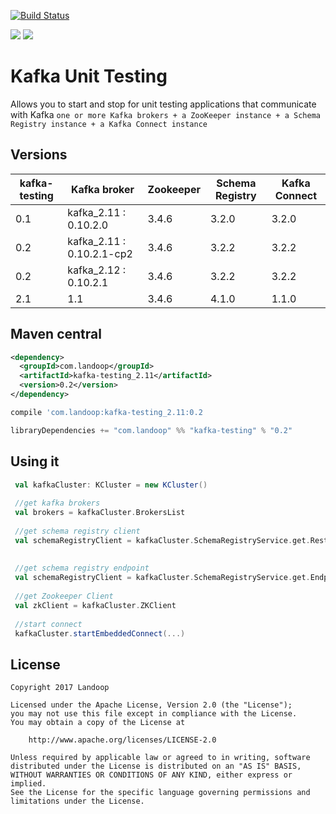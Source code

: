 [![Build Status](https://travis-ci.org/Landoop/kafka-testing.svg?branch=master)](https://travis-ci.org/Landoop/kafka-testing) 

[<img src="https://img.shields.io/maven-central/v/com.landoop/kafka-testing.svg?label=latest%20release%20for%20Scala%202.11"/>](http://search.maven.org/#search%7Cga%7C1%7Ca%3A%22kafka-testing_2.11%22)
[<img src="https://img.shields.io/maven-central/v/com.landoop/kafka-testing.svg?label=latest%20release%20for%20Scala%202.12"/>](http://search.maven.org/#search%7Cga%7C1%7Ca%3A%22kafka-testing_2.12%22)

# Kafka Unit Testing

Allows you to start and stop for unit testing applications that communicate with Kafka `one or more Kafka brokers + a ZooKeeper instance + a Schema Registry instance + a Kafka Connect instance`

## Versions

| kafka-testing | Kafka broker              | Zookeeper | Schema Registry | Kafka Connect |
|---------------|---------------------------|-----------| ----------------| --------------|
| 0.1           | kafka_2.11 : 0.10.2.0     | 3.4.6     |           3.2.0 |         3.2.0 |
| 0.2           | kafka_2.11 : 0.10.2.1-cp2 | 3.4.6     |           3.2.2 |         3.2.2 |
| 0.2           | kafka_2.12 : 0.10.2.1     | 3.4.6     |           3.2.2 |         3.2.2 |
| 2.1           | 1.1                       | 3.4.6     |           4.1.0 |         1.1.0 |

## Maven central

```xml
<dependency>
  <groupId>com.landoop</groupId>
  <artifactId>kafka-testing_2.11</artifactId>
  <version>0.2</version>
</dependency>
```

```gradle
compile 'com.landoop:kafka-testing_2.11:0.2
```

```sbt
libraryDependencies += "com.landoop" %% "kafka-testing" % "0.2"
```

## Using it

```scala
 val kafkaCluster: KCluster = new KCluster()
 
 //get kafka brokers
 val brokers = kafkaCluster.BrokersList
 
 //get schema registry client
 val schemaRegistryClient = kafkaCluster.SchemaRegistryService.get.RestClient
 
 
 //get schema registry endpoint
 val schemaRegistryClient = kafkaCluster.SchemaRegistryService.get.Endpoint
 
 //get Zookeeper Client
 val zkClient = kafkaCluster.ZKClient
 
 //start connect
 kafkaCluster.startEmbeddedConnect(...)
```

## License

```
Copyright 2017 Landoop

Licensed under the Apache License, Version 2.0 (the "License");
you may not use this file except in compliance with the License.
You may obtain a copy of the License at

    http://www.apache.org/licenses/LICENSE-2.0

Unless required by applicable law or agreed to in writing, software
distributed under the License is distributed on an "AS IS" BASIS,
WITHOUT WARRANTIES OR CONDITIONS OF ANY KIND, either express or implied.
See the License for the specific language governing permissions and
limitations under the License.
```
